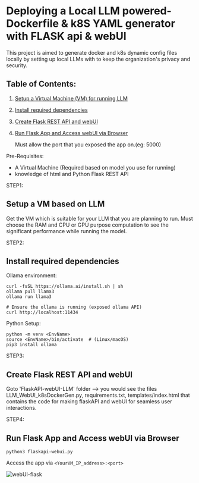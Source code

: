 # Deploying a Local LLM powered- Dockerfile & k8S YAML generator with FLASK api & webUI 

This project is aimed to generate docker and k8s dynamic config files locally by setting up local LLMs with to keep the organization's privacy and security.

## Table of Contents:

1. [Setup a Virtual Machine (VM) for running LLM](#setup-a-VM-based-on-LLM)
2. [Install required dependencies](#install-required-dependencies)
3. [Create Flask REST API and webUI](#create-flask-rest-api-and-webui)
4. [Run Flask App and Access webUI via Browser](#run-flask-app-and-access-webui-via-browser)

   Must allow the port that you exposed the app on.(eg: 5000)

Pre-Requisites:
- A Virtual Machine (Required based on model you use for running)
- knowledge of html and Python Flask REST API
  
STEP1:
## Setup a VM based on LLM

Get the VM which is suitable for your LLM that you are planning to run. Must choose the RAM and CPU or GPU purpose computation to see the significant performance while running the model.

STEP2: 
## Install required dependencies

Ollama environment:
```
curl -fsSL https://ollama.ai/install.sh | sh
ollama pull llama3
ollama run llama3

# Ensure the ollama is running (exposed ollama API)
curl http://localhost:11434 
```
Python Setup:

```
python -m venv <EnvName>
source <EnvName>/bin/activate  # (Linux/macOS)
pip3 install ollama
```

STEP3: 
## Create Flask REST API and webUI

Goto 'FlaskAPI-webUI-LLM' folder --> you would see the files LLM_WebUI_k8sDockerGen.py, requirements.txt, templates/index.html that contains the code for making flaskAPI and webUI for seamless user interactions.

STEP4: 
## Run Flask App and Access webUI via Browser

```
python3 flaskapi-webui.py
```
Access the app via ```<YourVM_IP_address>:<port>```

![webUI-flask](https://github.com/user-attachments/assets/1f6a9baf-c005-4c7d-a0a1-39a2c1c8b72f)


